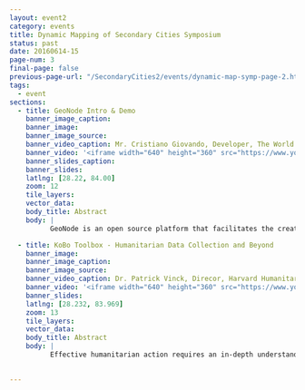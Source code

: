 ```yaml
---
layout: event2
category: events
title: Dynamic Mapping of Secondary Cities Symposium
status: past
date: 20160614-15
page-num: 3
final-page: false
previous-page-url: "/SecondaryCities2/events/dynamic-map-symp-page-2.html"
tags:
  - event
sections:
  - title: GeoNode Intro & Demo
    banner_image_caption: 
    banner_image: 
    banner_image_source: 
    banner_video_caption: Mr. Cristiano Giovando, Developer, The World Bank and Mr. Paolo Corti, Research Fellow, Center for Geographic Analysis, Harvard University
    banner_video: '<iframe width="640" height="360" src="https://www.youtube.com/embed/X2zESpC1EQM" frameborder="0" allowfullscreen></iframe>'
    banner_slides_caption: 
    banner_slides: 
    latlng: [28.22, 84.00]
    zoom: 12
    tile_layers:
    vector_data:
    body_title: Abstract
    body: |
          GeoNode is an open source platform that facilitates the creation, sharing, management and collaborative use of geospatial data. It is designed to be fully extensible and it integrates many existing open source software such as Geoserver, PostGIS, and Django. The Global Facility for Disaster Risk Reduction at the World Bank supports the development of GeoNode and its use through the Open Data for Resilience Initiative (OpenDRI). GeoNode is implemented in several OpenDRI projects to enable governments with an efficient and sustainable way of managing and sharing disaster risk data. This presentation provides an overview of the GeoNode software, a live demonstration of its functionalities, and example use cases within OpenDRI.

  - title: KoBo Toolbox - Humanitarian Data Collection and Beyond
    banner_image: 
    banner_image_caption: 
    banner_image_source:
    banner_video_caption: Dr. Patrick Vinck, Direcor, Harvard Humanitarian Initiative’s Peace and Human Rights Data Program
    banner_video: '<iframe width="640" height="360" src="https://www.youtube.com/embed/d45hLfoyoH8" frameborder="0" allowfullscreen></iframe>'
    banner_slides:
    latlng: [28.232, 83.969]
    zoom: 13
    tile_layers:
    vector_data:
    body_title: Abstract
    body: |
          Effective humanitarian action requires an in-depth understanding of risks and needs, context of operations and level of damages among other. Humanitarians must also monitor action and demonstrate impact. Gathering the necessary information, however, is a major challenge in very fluid and data poor settings. In response, humanitarians are increasingly using technology. Despite important progress, these efforts are hindered by a number of challenges, including the lack of common standards, organizational behaviors that do not foster data sharing and integration, and narrow, uncoordinated, focus of data gathering efforts. In response to these challenges, KoBoToolbox has become a platform of choice for humanitarian applications and beyond – enabling the constant gathering, sharing and use of data streams in near-real time. Developed by faculty at the Harvard Humanitarian Initiative, KoBoToolbox is a free, open source platform for data collection analysis, and visualization. KoBoToolbox is the result of a partnership with leading humanitarian agencies, addressing critical needs and feedback from field experts. The tools are used for data collection in ongoing humanitarian crises, including those in Ukraine, South Sudan, Syria, Iraq, and all countries affected by the Ebola outbreak.

         
---
```



